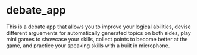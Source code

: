 # debate_app
This is a debate app that allows you to improve your logical abilities, devise different arguements for automatically generated topics on both sides, play mini games to showcase your skills, collect points to become better at the game, and practice your speaking skills with a built in microphone. 
